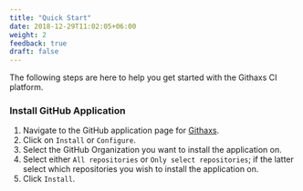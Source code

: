 ```yaml
---
title: "Quick Start"
date: 2018-12-29T11:02:05+06:00
weight: 2
feedback: true
draft: false
---
```


The following steps are here to help you get started with the Githaxs CI platform.

### Install GitHub Application

1. Navigate to the GitHub application page for [Githaxs](https://github.com/apps/githaxs).
2. Click on `Install` or `Configure`.
3. Select the GitHub Organization you want to install the application on.
4. Select either `All repositories` or `Only select repositories`; if the latter select which repositories you wish to install the application on.
5. Click `Install`.